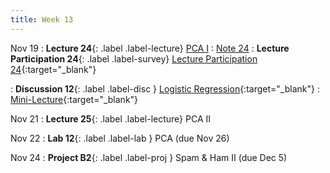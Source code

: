 ```yaml
---
title: Week 13
---
```



Nov 19
: **Lecture 24**{: .label .label-lecture} [PCA I](lecture/lec24)
    : [Note 24](https://ds100.org/course-notes/pca_1/pca_1.html)
: **Lecture Participation 24**{: .label .label-survey} [Lecture Participation 24](https://app.sli.do/event/2FZdxc3hwkP2oKfNc8No9w/embed/polls/919c4524-31f2-441c-97fa-86b132d9145b){:target="_blank"}

: **Discussion 12**{: .label .label-disc } [Logistic Regression](https://drive.google.com/file/d/17fX-MKA0WyYBYsXUFQR6jnXyKbKSUSd1/view?usp=sharing){:target="_blank"}
    : [Mini-Lecture](https://youtu.be/fseH10rEg3w){:target="_blank"}

Nov 21
: **Lecture 25**{: .label .label-lecture} PCA II


Nov 22
: **Lab 12**{: .label .label-lab }  PCA (due Nov 26)

Nov 24
: **Project B2**{: .label .label-proj } Spam & Ham II (due Dec 5)